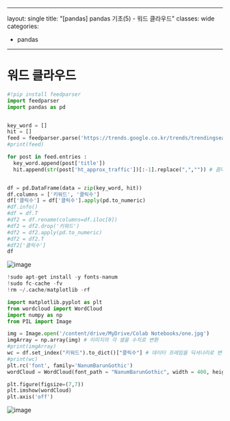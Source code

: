
---
layout: single
title: "[pandas] pandas 기초(5) - 워드 클라우드"
classes: wide
categories:
  - pandas
--- 

# 워드 클라우드

```python
#!pip install feedparser
import feedparser
import pandas as pd


key_word = []
hit = []
feed = feedparser.parse('https://trends.google.co.kr/trends/trendingsearches/daily/rss?geo=KR')
#print(feed)

for post in feed.entries :
  key_word.append(post['title']) 
  hit.append(str(post['ht_approx_traffic'])[:-1].replace(",","")) # 콤마 및 숫자 뒤 + 제거


df = pd.DataFrame(data = zip(key_word, hit))
df.columns = ['키워드', '클릭수']
df['클릭수'] = df['클릭수'].apply(pd.to_numeric)
#df.info()
#df = df.T
#df2 = df.rename(columns=df.iloc[0])
#df2 = df2.drop('키워드')
#df2 = df2.apply(pd.to_numeric)
#df2 = df2.T
#df2['클릭수']
df
```
![image](https://user-images.githubusercontent.com/47412229/200223134-e08df94f-4d97-44f8-b64b-dc360af4df69.png)

```python
!sudo apt-get install -y fonts-nanum
!sudo fc-cache -fv
!rm ~/.cache/matplotlib -rf
```

```python
import matplotlib.pyplot as plt
from wordcloud import WordCloud
import numpy as np
from PIL import Image

img = Image.open('/content/drive/MyDrive/Colab Notebooks/one.jpg')
imgArray = np.array(img) # 이미지의 각 셀을 수치로 변환
#print(imgArray)
wc = df.set_index("키워드").to_dict()["클릭수"] # 데이터 프레임을 딕셔너리로 변경
#print(wc)
plt.rc('font', family='NanumBarunGothic')
wordCloud = WordCloud(font_path = "NanumBarunGothic", width = 400, height = 400, max_font_size=300, mask = imgArray, background_color = 'white').generate_from_frequencies(wc) 

plt.figure(figsize=(7,7))
plt.imshow(wordCloud)
plt.axis('off')
```
![image](https://user-images.githubusercontent.com/47412229/200223210-a16754a3-3a12-433b-843b-8c8421421b80.png)


